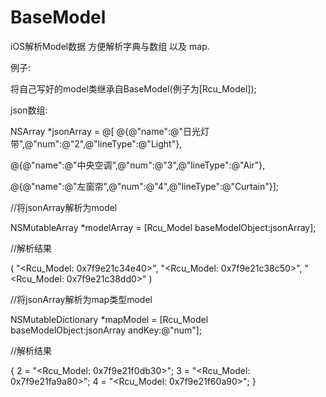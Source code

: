 # BaseModel
iOS解析Model数据 方便解析字典与数组 以及 map.

例子:

将自己写好的model类继承自BaseModel(例子为[Rcu_Model]);

json数组:


NSArray *jsonArray = @[
@{@"name":@"日光灯带",@"num":@"2",@"lineType":@"Light"},

@{@"name":@"中央空调",@"num":@"3",@"lineType":@"Air"},

@{@"name":@"左窗帘",@"num":@"4",@"lineType":@"Curtain"}];

//将jsonArray解析为model


NSMutableArray *modelArray = [Rcu_Model baseModelObject:jsonArray];

//解析结果

(
"<Rcu_Model: 0x7f9e21c34e40>",
"<Rcu_Model: 0x7f9e21c38c50>",
"<Rcu_Model: 0x7f9e21c38dd0>"
)

//将jsonArray解析为map类型model

NSMutableDictionary *mapModel = [Rcu_Model baseModelObject:jsonArray andKey:@"num"];

//解析结果

{
2 = "<Rcu_Model: 0x7f9e21f0db30>";
3 = "<Rcu_Model: 0x7f9e21fa9a80>";
4 = "<Rcu_Model: 0x7f9e21f60a90>";
}
